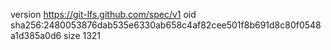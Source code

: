 version https://git-lfs.github.com/spec/v1
oid sha256:2480053876dab535e6330ab658c4af82cee501f8b691d8c80f0548a1d385a0d6
size 1321
